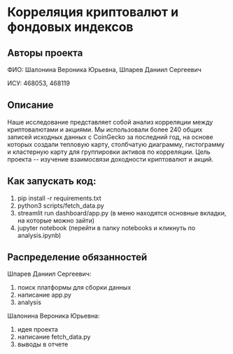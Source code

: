 
# Корреляция криптовалют и фондовых индексов 

## Авторы проекта
ФИО: Шалонина Вероника Юрьевна, Шпарев Даниил Сергеевич

ИСУ: 468053, 468119

## Описание
Наше исследование представляет собой анализ корреляции между криптовалютами и акциями. Мы использовали более 240 общих записей исходных данных с CoinGecko за последний год, на основе которых создали тепловую карту, столбчатую диаграмму, гистограмму и кластерную карту для группировки активов по корреляции. Цель проекта -- изучение взаимосвязи доходности криптовалют и акций. 

## Как запускать код:
1. pip install -r requirements.txt
2. python3 scripts/fetch_data.py
3. streamlit run dashboard/app.py (в меню находятся основные вкладки, на которые можно зайти)
4. jupyter notebook (перейти в папку notebooks и кликнуть по analysis.ipynb)


## Распределение обязанностей
Шпарев Даниил Сергеевич:
1) поиск платформы для сборки данных
2) написание app.py 
3) analysis

Шалонина Вероника Юрьевна:
1) идея проекта
2) написание fetch_data.py
3) выводы в отчете
